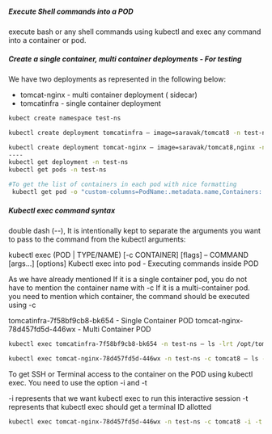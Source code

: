 
#####  Execute Shell commands into a POD

execute bash or any shell commands using kubectl and exec any command into a container or pod.

##### Create a single container, multi container deployments - For testing
We have two deployments as represented in the following below:
- tomcat-nginx -  multi container deployment ( sidecar)
- tomcatinfra - single container deployment
``````sh
kubect create namespace test-ns

kubectl create deployment tomcatinfra – image=saravak/tomcat8 -n test-ns  # kubectl create deployment tomcat-nginx – image=saravak/tomcat8,nginx -n test-ns

kubectl create deployment tomcat-nginx – image=saravak/tomcat8,nginx -n test-ns  # Creating a Multi Container deployment
----
kubectl get deployment -n test-ns
kubectl get pods -n test-ns
``````
``````sh
#To get the list of containers in each pod with nice formatting
 kubectl get pod -o "custom-columns=PodName:.metadata.name,Containers:.spec.containers[*].name,Image:.spec.containers[*].image" -n test-ns

``````
##### Kubectl exec command syntax
 double dash (--), It is intentionally kept to separate the arguments you want to pass to the command from the kubectl arguments:

kubectl exec (POD | TYPE/NAME) [-c CONTAINER] [flags] – COMMAND [args...] [options]
Kubectl exec into pod - Executing commands inside POD

As we have already mentioned If it is a single container pod, you do not have to mention the container name with -c
If it is a multi-container pod. you need to mention which container, the command should be executed using -c

tomcatinfra-7f58bf9cb8-bk654 - Single Container POD
tomcat-nginx-78d457fd5d-446wx - Multi Container POD

``````sh
kubectl exec tomcatinfra-7f58bf9cb8-bk654 -n test-ns – ls -lrt /opt/tomcat/webapps

kubectl exec tomcat-nginx-78d457fd5d-446wx -n test-ns -c tomcat8 – ls -lrt /opt/tomcat/webapps

``````
To get SSH or Terminal access to the container on the POD using kubectl exec.
You need to use the option -i  and -t

-i  represents that we want kubectl exec to run this interactive session
-t  represents that kubectl exec should get a terminal ID allotted
``````sh
kubectl exec tomcat-nginx-78d457fd5d-446wx -n test-ns -c tomcat8 -i -t – bash

``````